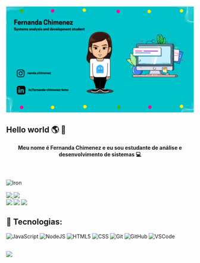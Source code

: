 ![capa github](https://github.com/fernandachimenez21/fernandachimenez21/blob/main/capa.png)  

## Hello world 🌎 👋

<h4><p align="center">Meu nome é Fernanda Chimenez e eu sou estudante de análise e desenvolvimento de sistemas 💻 </p></h4><br>

<div style="display: inline_block"><br>
  <img align="left" alt="Iron" src="https://media.giphy.com/media/11e56tPCqD9kjK/giphy.gif">
</div> <br> <br> 

 <div>
  <a href="https://github.com/fernandachimenez21">
  <img height="180em" src="https://github-readme-stats.vercel.app/api?username=fernandachimenez21&show_icons=true&theme=dracula&include_all_commits=true&count_private=true"/>
  <img height="151em" src="https://github-readme-stats.vercel.app/api/top-langs/?username=fernandachimenez21&layout=compact&langs_count=8&theme=dracula"/>
<div>
  <div>
  <a href = "mailto: fchimenezleme@gmail.com"><img src="https://img.shields.io/badge/-Gmail-%23EA4335?style=for-the-badge&logo=gmail&logoColor=white" target="_blank"></a>
  <a href="https://www.linkedin.com/in/fernanda-chimenez-leme/" target="_blank"><img src="https://img.shields.io/badge/-LinkedIn-%230077B5?style=for-the-badge&logo=linkedin&logoColor=white" target="_blank"></a>
  <a href="https://instagram.com/nanda.chimenez" target="_blank"><img src="https://img.shields.io/badge/-Instagram-%23E4405F?style=for-the-badge&logo=instagram&logoColor=white" target="_blank"></a>
</div>


## 👾 Tecnologias:

![JavaScript](https://img.shields.io/badge/-JavaScript-black?style=flat-square&logo=javascript)
![NodeJS](https://img.shields.io/badge/-Nodejs-339933?style=flat-square&logo=Node.js&logoColor=white)
![HTML5](https://img.shields.io/badge/-HTML5-E34F26?style=flat-square&logo=html5&logoColor=white)
![CSS](https://img.shields.io/badge/-CSS-1572B6?style=flat-square&logo=css)
![Git](https://img.shields.io/badge/-Git-black?style=flat-square&logo=git)
![GitHub](https://img.shields.io/badge/-GitHub-181717?style=flat-square&logo=github)
![VSCode](https://img.shields.io/badge/-VSCode-007ACC?style=flat-square&logo=visual-studio-code&logoColor=white) <br><br>

![](https://komarev.com/ghpvc/?username=fernandachimenez21&color=blue&style=flat)


